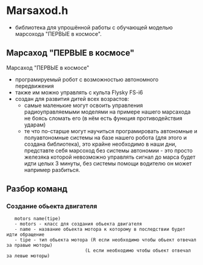 # Marsaxod.h 
- библиотека для упрошённой работы с обучающей моделью марсохода "ПЕРВЫЕ в космосе".
## Марсаход "ПЕРВЫЕ в космосе"
Марсаход "ПЕРВЫЕ в космосе" 
- програмируемый робот с возможностью автономного передвижения 
- также им можно управлять с культа Flysky FS-i6
- создан для развития дитей всех возрастов:
    - самые маленькие могут освоить управления радиоуправляемыми моделями на примере нашего марсахода не боясь сломать его (в нём есть функция противодействия ударам)
    - те что по-старше могут научиться програмировать автономные и полуавтономные системы на базе нашего робота (для этого и создана библиотека), это крайне необходимо в наши дни, представте себя марсоход без системы автономии - это просто железяка которой невозможно управлять сигнал до марса будет идти целых 3 минуты, без системы помощи водителю он может например разбиться.
## Разбор команд
   ### Создание обьекта двигателя
       motors name(tipe)
       - motors - класс для создания обьекта двигателя
       - name - название обьекта мотора к которому в последствии будет идти обращение
       - tipe - тип обьекта мотора (R если необходимо чтобы обьект отвечал за правые моторы)
                                 (L если необходимо чтобы обьект отвечал за левые моторы)

